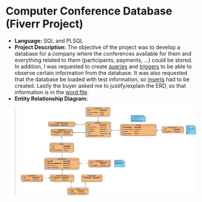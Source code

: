 # Computer Conference Database (Fiverr Project)

* **Language:** SQL and PLSQL
* **Project Description:** The objective of the project was to develop a database for a company where the conferences available for them and everything related to them (participants, payments, ...) could be stored. In addition, I was requested to create [queries](/SQLFiles/Queries.sql) and [triggers](/SQLFiles/Triggers.sql) to be able to observe certain information from the database. It was also requested that the database be loaded with test information, so [inserts](/SQLFiles/inserts.sql) had to be created. Lastly the buyer asked me to justify/explain the ERD, so that information is in the [word file](/ERDiagramJustifications.docx).
* **Entity Relationship Diagram:**
> <img src="https://github.com/GJordao12/Fiverr-ComputerConferenceDatabase/blob/main/ERDiagram.jpg">
